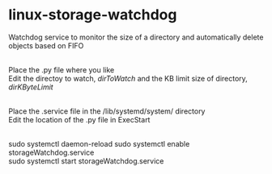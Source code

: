 # linux-storage-watchdog
Watchdog service to monitor the size of a directory and automatically delete objects based on FIFO

<br/>Place the .py file where you like<br/>
Edit the directoy to watch, *dirToWatch* and the KB limit size of directory, *dirKByteLimit*<br/><br/>

Place the .service file in the /lib/systemd/system/ directory<br/>
Edit the location of the .py file in ExecStart<br/><br/>

sudo systemctl daemon-reload
sudo systemctl enable storageWatchdog.service	
sudo systemctl start storageWatchdog.service	
